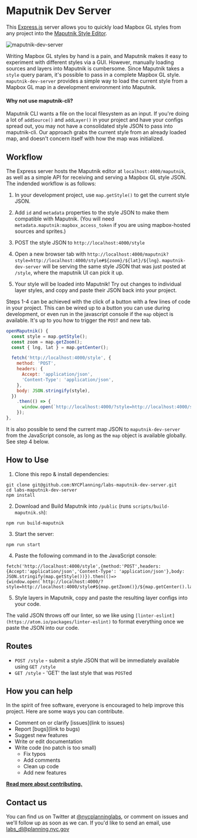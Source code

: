 # Maputnik Dev Server
This [Express.js](https://expressjs.com/) server allows you to quickly load Mapbox GL styles from any project into the [Maputnik Style Editor](https://github.com/maputnik/editor). 

![maputnik-dev-server](https://user-images.githubusercontent.com/409279/34128278-23ed4e9c-e40e-11e7-86b9-8447407cd49d.jpg)

Writing Mapbox GL styles by hand is a pain, and Maputnik makes it easy to experiment with different styles via a GUI.  However, manually loading sources and layers into Maputnik is cumbersome.  Since Maputnik takes a `style` query param, it's possible to pass in a complete Mapbox GL style.  `maputnik-dev-server` provides a simple way to load the current style from a Mapbox GL map in a development environment into Maputnik.

#### Why not use maputnik-cli? 

Maputnik CLI wants a file on the local filesystem as an input.  If you're doing a lot of `addSource()` and `addLayer()` in your project and have your configs spread out, you may not have a consolidated style JSON to pass into maputnik-cli.  Our approach grabs the current style from an already loaded map, and doesn't concern itself with how the map was initialized.

## Workflow

The Express server hosts the Maputnik editor at `localhost:4000/maputnik`, as well as a simple API for receiving and serving a Mapbox GL style JSON. The indended workflow is as follows:

1. In your development project, use `map.getStyle()` to get the current style JSON.

2. Add `id` and `metadata` properties to the style JSON to make them compatible with Maputnik. (You will need `metadata.maputnik:mapbox_access_token` if you are using mapbox-hosted sources and sprites.)

3. POST the style JSON to `http://localhost:4000/style`

4. Open a new browser tab with `http://localhost:4000/maputnik?style=http://localhost:4000/style#${zoom}/${lat}/${lng}`.  `maputnik-dev-server` will be serving the same style JSON that was just posted at `/style`, where the maputnik UI can pick it up.

5. Your style will be loaded into Maputnik!  Try out changes to individual layer styles, and copy and paste their JSON back into your project.

Steps 1-4 can be achieved with the click of a button with a few lines of code in your project.  This can be wired up to a button you can use during development, or even run in the javascript console if the `map` object is available.  It's up to you how to trigger the `POST` and new tab.

```javascript
openMaputnik() {
  const style = map.getStyle();
  const zoom = map.getZoom();
  const { lng, lat } = map.getCenter();

  fetch('http://localhost:4000/style', {
    method: 'POST',
    headers: {
      Accept: 'application/json',
      'Content-Type': 'application/json',
    },
    body: JSON.stringify(style),
  })
    .then(() => {
      window.open(`http://localhost:4000/?style=http://localhost:4000/style#${zoom}/${lat}/${lng}`, '_blank');
    });
},
```  

It is also possible to send the current map JSON to `maputnik-dev-server` from the JavaScript console, as long as the `map` object is available globally.  See step 4 below.

## How to Use

1. Clone this repo & install dependencies: 
```
git clone git@github.com:NYCPlanning/labs-maputnik-dev-server.git
cd labs-maputnik-dev-server
npm install
```

2. Download and Build Maputnik into `/public` (runs `scripts/build-maputnik.sh`): 
```
npm run build-maputnik
```

3. Start the server: 
```
npm run start
```

4. Paste the following command in to the JavaScript console: 
```
fetch('http://localhost:4000/style',{method:'POST',headers:{Accept:'application/json','Content-Type': 'application/json'},body: JSON.stringify(map.getStyle())}).then(()=>{window.open(`http://localhost:4000/?style=http://localhost:4000/style#${map.getZoom()}/${map.getCenter().lat}/${map.getCenter().lng}`,'_blank');});
```

5. Style layers in Maputnik, copy and paste the resulting layer configs into your code.

The valid JSON throws off our linter, so we like using `[linter-eslint](https://atom.io/packages/linter-eslint)` to format everything once we paste the JSON into our code.

## Routes

- `POST /style` - submit a style JSON that will be immediately available using `GET /style`
- `GET /style` - 'GET' the last style that was `POST`ed

## How you can help

In the spirit of free software, everyone is encouraged to help improve this project.  Here are some ways you can contribute.

- Comment on or clarify [issues](link to issues)
- Report [bugs](link to bugs)
- Suggest new features
- Write or edit documentation
- Write code (no patch is too small)
  - Fix typos
  - Add comments
  - Clean up code
  - Add new features

**[Read more about contributing.](CONTRIBUTING.md)**

## Contact us

You can find us on Twitter at [@nycplanninglabs](https://twitter.com/nycplanninglabs), or comment on issues and we'll follow up as soon as we can. If you'd like to send an email, use [labs_dl@planning.nyc.gov](mailto:labs_dl@planning.nyc.gov)
